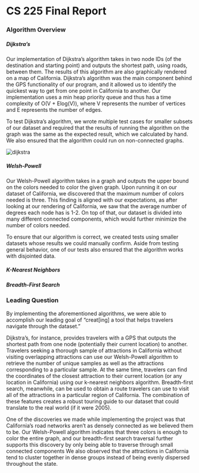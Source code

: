# CS 225 Final Report
### Algorithm Overview
##### Dijkstra’s
Our implementation of Dijkstra’s algorithm takes in two node IDs (of the destination and starting point) and outputs the shortest path, using roads, between them. The results of this algorithm are also graphically rendered on a map of California. Dijkstra’s algorithm was the main component behind the GPS functionality of our program, and it allowed us to identify the quickest way to get from one point in California to another. Our implementation uses a min heap priority queue and thus has a time complexity of O(V + Elog(V)), where V represents the number of vertices and E represents the number of edges.

To test Dijkstra’s algorithm, we wrote multiple test cases for smaller subsets of our dataset and required that the results of running the algorithm on the graph was the same as the expected result, which we calculated by hand. We also ensured that the algorithm could run on non-connected graphs.

![dijkstra](https://media.github-dev.cs.illinois.edu/user/14051/files/f6276fcc-c407-4fe4-8dbf-a1cd51bc5f6c)

##### Welsh-Powell
Our Welsh-Powell algorithm takes in a graph and outputs the upper bound on the colors needed to color the given graph. Upon running it on our dataset of California, we discovered that the maximum number of colors needed is three. This finding is aligned with our expectations, as after looking at our rendering of California, we saw that the average number of degrees each node has is 1-2. On top of that, our dataset is divided into many different connected components, which would further minimize the number of colors needed.

To ensure that our algorithm is correct, we created tests using smaller datasets whose results we could manually confirm. Aside from testing general behavior, one of our tests also ensured that the algorithm works with disjointed data.

##### K-Nearest Neighbors

##### Breadth-First Search

### Leading Question
By implementing the aforementioned algorithms, we were able to accomplish our leading goal of “creat[ing] a tool that helps travelers navigate through the dataset.” 

Dijkstra’s, for instance, provides travelers with a GPS that outputs the shortest path from one node (potentially their current location) to another. Travelers seeking a thorough sample of attractions in California without visiting overlapping attractions can use our Welsh-Powell algorithm to retrieve the number of unique samples as well as the attractions corresponding to a particular sample. At the same time, travelers can find the coordinates of the closest attraction to their current location (or any location in California) using our k-nearest neighbors algorithm. Breadth-first search, meanwhile, can be used to obtain a route travelers can use to visit all of the attractions in a particular region of California. The combination of these features creates a robust touring guide to our dataset that could translate to the real world (if it were 2005). 

One of the discoveries we made while implementing the project was that California’s road networks aren’t as densely connected as we believed them to be. Our Welsh-Powell algorithm indicates that three colors is enough to color the entire graph, and our breadth-first search traversal further supports this discovery by only being able to traverse through small connected components We also observed that the attractions in California tend to cluster together in dense groups instead of being evenly dispersed throughout the state.
